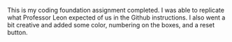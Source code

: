 This is my coding foundation assignment completed. I was able to replicate what Professor Leon expected of us in the Github instructions. I also went a bit creative and added some color, numbering on the boxes, and a reset button.
